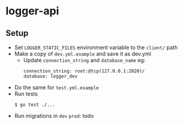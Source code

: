 # logger-api

## Setup

- Set `LOGGER_STATIC_FILES` environment variable to the `client/` path
- Make a copy of `dev.yml.example` and save it as dev.yml
  - Update `connection_string` and `database_name` eg:
    ```
    connection_string: root:@tcp(127.0.0.1:2020)/
    database: logger_dev
    ```
- Do the same for `test.yml.example`
- Run tests
  ```
  $ go test ./...
  ```
- Run migrations in `dev` `prod`: todo
